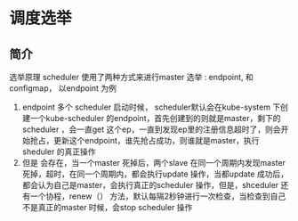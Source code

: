 # 调度选举

## 简介

选举原理 scheduler 使用了两种方式来进行master 选举 : endpoint, 和 configmap， 以endpoint 为例



1.  endpoint  多个 scheduler 启动时候， scheduler默认会在kube-system 下创建一个kube-scheduler 的endpoint，首先创建到的则就是master，剩下的scheduler ，会一直get 这个ep，一直到发现ep里的注册信息超时了，则会开始抢占，更新这个endpoint，谁先抢占成功，则谁就是master，执行sheduler 的真正操作
2. 但是 会存在，当一个master 死掉后，两个slave 在同一个周期内发现master 死掉，超时，在同一个周期内，都会执行update 操作，当都update 成功后，都会认为自己是master，会执行真正的scheduler 操作，但是，shceduler 还有一个协程，renew（） 方法，默认每隔2秒钟进行一次检查，当检查到自己不是真正的master 时候，会stop scheduler 操作


